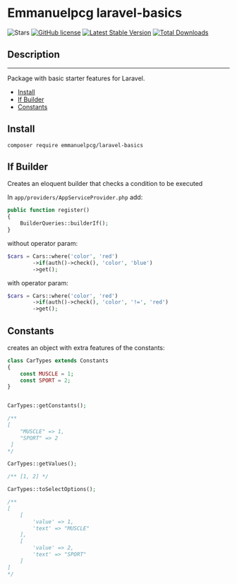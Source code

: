 # Emmanuelpcg laravel-basics

![Stars](https://img.shields.io/github/stars/epcgrs/laravel-basics)
[![GitHub license](https://img.shields.io/github/license/epcgrs/laravel-basics)](https://github.com/epcgrs/laravel-basics/blob/main/LICENSE)
[![Latest Stable Version](http://poser.pugx.org/emmanuelpcg/laravel-basics/v)](https://packagist.org/packages/emmanuelpcg/laravel-basics)
[![Total Downloads](http://poser.pugx.org/emmanuelpcg/laravel-basics/downloads)](https://packagist.org/packages/emmanuelpcg/laravel-basics)

## Description
___
Package with basic starter features for Laravel.

- [Install](#install)
- [If Builder](#if-builder)
- [Constants](#constants)

<a id="install"></a>
## Install

```shell
composer require emmanuelpcg/laravel-basics
```

<a id="if-builder"></a>
## If Builder

Creates an eloquent builder that checks a condition to be executed

In ``app/providers/AppServiceProvider.php`` add:

```php 
public function register()
{
    BuilderQueries::builderIf();
}
```

without operator param:

```php
$cars = Cars::where('color', 'red')
        ->if(auth()->check(), 'color', 'blue')
        ->get();
```

with operator param:

```php
$cars = Cars::where('color', 'red')
        ->if(auth()->check(), 'color', '!=', 'red')
        ->get();
```

<a id="constants"></a>
## Constants

creates an object with extra features of the constants:

```php 
class CarTypes extends Constants
{
    const MUSCLE = 1;
    const SPORT = 2;
}


CarTypes::getConstants();

/**
[
    "MUSCLE" => 1,
    "SPORT" => 2
 ]
*/

CarTypes::getValues();

/** [1, 2] */

CarTypes::toSelectOptions();

/**
[
    [
        'value' => 1,
        'text' => "MUSCLE"
    ],
    [
        'value' => 2,
        'text' => "SPORT"
    ]
]
*/
```

